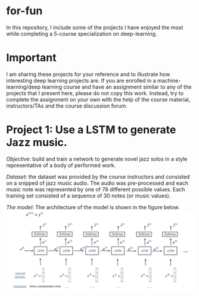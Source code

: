# for-fun
In this repository, I include some of the projects I have enjoyed the most while completing a 5-course specialization on deep-learning. 

# Important
I am sharing these projects for your reference and to illustrate how interesting deep learning projects are. If you are enrolled in a machine-learning/deep learning course and have an assignment similar to any of the projects that I present here, please do not copy this work. Instead, try to complete the assignment on your own with the help of the course material, instructors/TAs and the course discussion forum. 

# Project 1: Use a LSTM to generate Jazz music.
*Objective*: build and train a network to generate novel jazz solos in a style representative of a body of performed work.

*Dataset*: the dataset was provided by the course instructors and consisted on a snipped of jazz music audio. The audio was pre-processed and each music note was represented by one of 78 different possible values. Each training set consisted of a sequence of 30 notes (or music values). 

*The model*: The architecture of the model is shown in the figure below.
![LSTM-architecture](https://github.com/plesqui/for-fun/blob/master/LSTM_architecture.png?raw=true "LSTM-Architecture")
